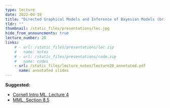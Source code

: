 ```yaml
---
type: lecture
date: 2022-04-19
title: "Directed Graphical Models and Inference of Bayesian Models (briefly)"
tldr: ""
thumbnail: /static_files/presentations/lec.jpg
hide_from_announcments: true
lecture_number: 20
links: 
    # - url: /static_files/presentations/lec.zip
    #   name: notes
    # - url: /static_files/presentations/code.zip
    #   name: codes
    - url: /static_files/lecture_notes/lecture20_annotated.pdf
      name: annotated slides
---
```

<!-- **Suggested Readings:** -->
<!-- - [Readings 1](http://example.com) -->

**Suggested:**
- [Cornell Intro ML, Lecture 4](https://www.cs.cornell.edu/courses/cs4780/2018fa/lectures/lecturenote04.html)
- [MML, Section 8.5](https://mml-book.github.io/book/mml-book_printed.pdf)